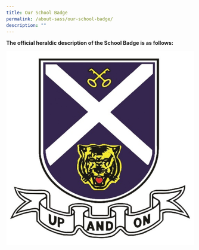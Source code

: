 ```yaml
---
title: Our School Badge
permalink: /about-sass/our-school-badge/
description: ""
---
```

**The official heraldic description of the School Badge is as follows:**

![Colours are representative of the Patron Saint of Scotland, Saint Andrew](/images/badge.jpg)